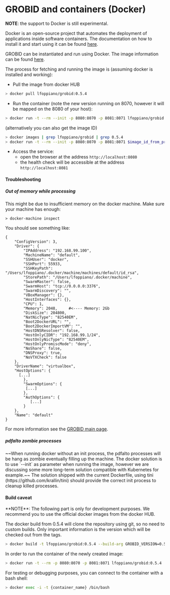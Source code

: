 <h1>GROBID and containers (Docker)</h1>

**NOTE**: the support to Docker is still experimental.  

Docker is an open-source project that automates the deployment of applications inside software containers. 
The documentation on how to install it and start using it can be found [here](https://docs.docker.com/engine/understanding-docker/). 

GROBID can be instantiated and run using Docker. The image information can be found [here](https://hub.docker.com/r/lfoppiano/grobid/).

The process for fetching and running the image is (assuming docker is installed and working):

- Pull the image from docker HUB
```bash
> docker pull lfoppiano/grobid:0.5.4
```
 
- Run the container (note the new version running on 8070, however it will be mapped on the 8080 of your host):

```bash
> docker run -t --rm --init -p 8080:8070 -p 8081:8071 lfoppiano/grobid:0.5.4
```

(alternatively you can also get the image ID)  
```bash
> docker images | grep lfoppiano/grobid | grep 0.5.4
> docker run -t --rm --init -p 8080:8070 -p 8081:8071 $image_id_from_previous_command
```

- Access the service: 
  - open the browser at the address `http://localhost:8080`
  - the health check will be accessible at the address `http://localhost:8081`


<h4>Troubleshooting</h4>

<h5>Out of memory while processing</h5>

This might be due to insufficient memory on the docker machine. Make sure your machine has enough: 

```
> docker-machine inspect
```

You should see something like: 

```
{
    "ConfigVersion": 3,
    "Driver": {
        "IPAddress": "192.168.99.100",
        "MachineName": "default",
        "SSHUser": "docker",
        "SSHPort": 55933,
        "SSHKeyPath": "/Users/lfoppiano/.docker/machine/machines/default/id_rsa",
        "StorePath": "/Users/lfoppiano/.docker/machine",
        "SwarmMaster": false,
        "SwarmHost": "tcp://0.0.0.0:3376",
        "SwarmDiscovery": "",
        "VBoxManager": {},
        "HostInterfaces": {},
        "CPU": 1,
        "Memory": 2048,     #<---- Memory: 2Gb                   
        "DiskSize": 204800,
        "NatNicType": "82540EM",
        "Boot2DockerURL": "",
        "Boot2DockerImportVM": "",
        "HostDNSResolver": false,
        "HostOnlyCIDR": "192.168.99.1/24",
        "HostOnlyNicType": "82540EM",
        "HostOnlyPromiscMode": "deny",
        "NoShare": false,
        "DNSProxy": true,
        "NoVTXCheck": false
    },
    "DriverName": "virtualbox",
    "HostOptions": {
      [...]
        },
        "SwarmOptions": {
         [...]
        },
        "AuthOptions": {
           [...]
        }
    },
    "Name": "default"
}
```

For more information see the [GROBID main page](https://github.com/kermitt2/grobid/blob/master/Readme.md).

<h5>pdfalto zombie processes</h5>
~~When running docker without an init process, the pdfalto processes will be hang as zombie eventually filling 
up the machine. The docker solution is to use `--init` as parameter when running the image, however we are discussing 
some more long-term solution compatible with Kubernetes for example.~~
The solution shipped with the current Dockerfile, using tini (https://github.com/krallin/tini) should provide the correct init process to cleanup 
killed processes. 
 

<h4>Build caveat</h4>
**NOTE**: The following part is only for development purposes. We recommend you to use the official 
docker images from the docker HUB.

The docker build from 0.5.4 will clone the repository using git, so no need to custom builds. 
Only important information is the version which will be checked out from the tags.
 
```bash
> docker build -t lfoppiano/grobid:0.5.4 --build-arg GROBID_VERSION=0.5.4 .
```

In order to run the container of the newly created image: 
```bash
> docker run -t --rm -p 8080:8070 -p 8081:8071 lfoppiano/grobid:0.5.4
```

For testing or debugging purposes, you can connect to the container with a bash shell:
```bash
> docker exec -i -t {container_name} /bin/bash
```

